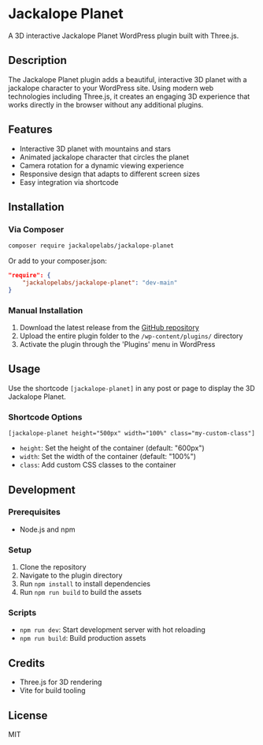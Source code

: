 # Jackalope Planet

A 3D interactive Jackalope Planet WordPress plugin built with Three.js.

## Description

The Jackalope Planet plugin adds a beautiful, interactive 3D planet with a jackalope character to your WordPress site. Using modern web technologies including Three.js, it creates an engaging 3D experience that works directly in the browser without any additional plugins.

## Features

- Interactive 3D planet with mountains and stars
- Animated jackalope character that circles the planet
- Camera rotation for a dynamic viewing experience
- Responsive design that adapts to different screen sizes
- Easy integration via shortcode

## Installation

### Via Composer

```bash
composer require jackalopelabs/jackalope-planet
```

Or add to your composer.json:

```json
"require": {
    "jackalopelabs/jackalope-planet": "dev-main"
}
```

### Manual Installation

1. Download the latest release from the [GitHub repository](https://github.com/jackalopelabs/jackalope-planet)
2. Upload the entire plugin folder to the `/wp-content/plugins/` directory
3. Activate the plugin through the 'Plugins' menu in WordPress

## Usage

Use the shortcode `[jackalope-planet]` in any post or page to display the 3D Jackalope Planet.

### Shortcode Options

```
[jackalope-planet height="500px" width="100%" class="my-custom-class"]
```

- `height`: Set the height of the container (default: "600px")
- `width`: Set the width of the container (default: "100%")
- `class`: Add custom CSS classes to the container

## Development

### Prerequisites

- Node.js and npm

### Setup

1. Clone the repository
2. Navigate to the plugin directory
3. Run `npm install` to install dependencies
4. Run `npm run build` to build the assets

### Scripts

- `npm run dev`: Start development server with hot reloading
- `npm run build`: Build production assets

## Credits

- Three.js for 3D rendering
- Vite for build tooling

## License

MIT 